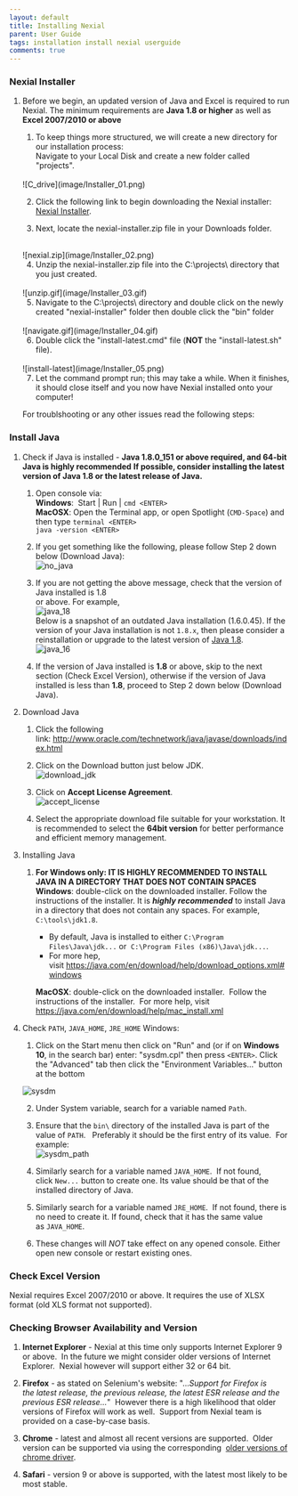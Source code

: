 ```yaml
---
layout: default
title: Installing Nexial
parent: User Guide
tags: installation install nexial userguide
comments: true
---
```


### Nexial Installer
1. Before we begin, an updated version of Java and Excel is required to run Nexial. The minimum requirements are **Java 1.8 or higher** as well as **Excel 2007/2010 or above**

   1. To keep things more structured, we will create a new directory for our installation process: <br/> 
   Navigate to your Local Disk and create a new folder called "projects".
   <br/>
   ![C_drive](image/Installer_01.png)
   <br/>
   
   2. Click the following link to begin downloading the Nexial installer: 
   <a href="https://github.com/nexiality/nexial-installer/releases/download/nexial-installer-v1.4.2/nexial-installer-1.4.2.zip" class="external-link" target="_nexial_link">Nexial Installer</a>.
   
   3. Next, locate the nexial-installer.zip file in your Downloads folder.
   <br/>
   ![nexial.zip](image/Installer_02.png)
   <br/>
   
   4. Unzip the nexial-installer.zip file into the C:\projects\ directory that you just created.
   <br/>
   ![unzip.gif](image/Installer_03.gif)
   <br/>
   
   5. Navigate to the C:\projects\ directory and double click on the newly created "nexial-installer" folder then 
   double click the "bin" folder
   <br/>
   ![navigate.gif](image/Installer_04.gif)
   <br/>
	
   6. Double click the "install-latest.cmd" file (**NOT** the "install-latest.sh" file).
   <br/>
   ![install-latest](image/Installer_05.png)
   <br/>
   
   7. Let the command prompt run; this may take a while. When it finishes, it should close itself and you now have 
   Nexial installed onto your computer!
   
   For troublshooting or any other issues read the following steps:


### Install Java
1. Check if Java is installed - **Java 1.8.0_151 or above required, and 64-bit Java is highly recommended**
   **If possible, consider installing the latest version of Java 1.8 or the latest release of Java.**<br/>
   
   1. Open console via: <br/>
      **Windows**:  Start | Run | `cmd <ENTER>`<br/> 
      **MacOSX**: Open the Terminal app, or open Spotlight (`CMD-Space`) and then type `terminal <ENTER>`<br/>
      `java -version <ENTER>`
	  
   3. If you get something like the following, please follow Step 2 down below (Download Java):<br/>
      ![no_java](image/InstallingNexial_01.png)
	  
   4. If you are not getting the above message, check that the version of Java installed is 1.8<br/>
      or above. For example,<br/>
      ![java_18](image/InstallingNexial_02.png)<br/>
      Below is a snapshot of an outdated Java installation (1.6.0.45). If the version of your Java installation
      is not `1.8.x`, then please consider a reinstallation or upgrade to the latest version of 
      <a href="http://www.oracle.com/technetwork/java/javase/downloads/jdk8-downloads-2133151.html" class="external-link" target="_nexial_link">Java 1.8</a>.
      <br/>
      ![java_16](image/InstallingNexial_02a.png)
	  
   5. If the version of Java installed is **1.8** or above, skip to the next section (Check Excel Version), otherwise if the 
      version of Java installed is less than **1.8**, proceed to Step 2 down below (Download Java).

2. Download Java

   1. Click the following link: <a href="http://www.oracle.com/technetwork/java/javase/downloads/index.html" class="external-link" target="_nexial_link">http://www.oracle.com/technetwork/java/javase/downloads/index.html</a>
   
   2. Click on the Download button just below JDK.<br/>
      ![download_jdk](image/InstallingNexial_03.png)
   
   3. Click on **Accept License Agreement**.<br/>
      ![accept_license](image/InstallingNexial_04.png)
   
   4. Select the appropriate download file suitable for your workstation. It is recommended to select the **64bit version**
      for better performance and efficient memory management.

2. Installing Java
   
   1. **For Windows only: IT IS HIGHLY RECOMMENDED TO INSTALL JAVA IN A DIRECTORY THAT DOES NOT CONTAIN SPACES**
      **Windows**: double-click on the downloaded installer. Follow the instructions of the installer. It is
      _**highly recommended**_ to install Java in a directory that does not contain any spaces. For example, 
      `C:\tools\jdk1.8`.  
       
      - By default, Java is installed to either `C:\Program Files\Java\jdk...` or 
        `C:\Program Files (x86)\Java\jdk...`.   
      - For more hep, visit <a href="https://java.com/en/download/help/download_options.xml#windows" class="external-link" target="_nexial_link">https://java.com/en/download/help/download_options.xml#windows</a>
       
      **MacOSX**: double-click on the downloaded installer.  Follow the instructions of the installer.  For more help, 
      visit 
      <a href="https://java.com/en/download/help/mac_install.xml" class="external-link" target="_nexial_link">https://java.com/en/download/help/mac_install.xml</a>

3. Check `PATH`, `JAVA_HOME`, `JRE_HOME`
   Windows:
   
   1. Click on the Start menu then click on "Run" and (or if on **Windows 10**, in the search bar) enter: "sysdm.cpl" then press `<ENTER>`. Click the "Advanced" tab then click the "Environment Variables..." button at the bottom <br/>
   
   ![sysdm](image/InstallingNexial_05.png) 
   
   2. Under System variable, search for a variable named `Path`.
   
   3. Ensure that the `bin\` directory of the installed Java is part of the value of `PATH`.  
      Preferably it should be the first entry of its value.  For example:<br/>
      ![sysdm_path](image/InstallingNexial_06.png) 
   
   4. Similarly search for a variable named `JAVA_HOME`.  If not found, click `New...` button to create one. Its value 
      should be that of the installed directory of Java.
   
   5. Similarly search for a variable named `JRE_HOME`.  If not found, there is no need to create it. If found, check 
      that it has the same value as `JAVA_HOME`.
   
   6. These changes will *NOT* take effect on any opened console. Either open new console or restart existing ones.


### Check Excel Version
Nexial requires Excel 2007/2010 or above. It requires the use of XLSX format (old XLS format not supported).


### Checking Browser Availability and Version
1. **Internet Explorer** - Nexial at this time only supports Internet Explorer 9 or above.  In the future we might 
   consider older versions of Internet Explorer.  Nexial however will support either 32 or 64 bit.

2. **Firefox** - as stated on Selenium's website: "..._Support for Firefox is the latest release, the previous 
   release, the latest ESR release and the previous ESR release..._"  However there is a high likelihood that older 
   versions of Firefox will work as well.  Support from Nexial team is provided on a case-by-case basis.

3. **Chrome** - latest and almost all recent versions are supported.  Older version can be supported via using the 
   corresponding 
   <a href="https://sites.google.com/a/chromium.org/chromedriver/downloads" class="external-link" target="_nexial_link">older versions of chrome driver</a>.

4. **Safari** \- version 9 or above is supported, with the latest most likely to be most stable.